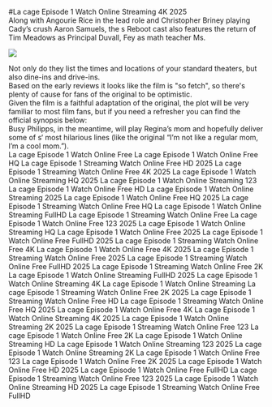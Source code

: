 #La cage Episode 1 Watch Online Streaming 4K 2025  
Along with Angourie Rice in the lead role and Christopher Briney playing Cady’s crush Aaron Samuels, the s Reboot cast also features the return of Tim Meadows as Principal Duvall, Fey as math teacher Ms.  
  
[![](https://i.imgur.com/qSNzIqt.png)](https://movie.rssnews.media/bhfYcRa.php)  
  
Not only do they list the times and locations of your standard theaters, but also dine-ins and drive-ins.  
Based on the early reviews it looks like the film is "so fetch", so there's plenty of cause for fans of the original to be optimistic.  
Given the film is a faithful adaptation of the original, the plot will be very familiar to most film fans, but if you need a refresher you can find the official synopsis below:  
Busy Philipps, in the meantime, will play Regina’s mom and hopefully deliver some of s‘ most hilarious lines (like the original “I’m not like a regular mom, I’m a cool mom.”).  
La cage Episode 1 Watch Online Free
La cage Episode 1 Watch Online Free HQ
La cage Episode 1 Streaming Watch Online Free HD 2025
La cage Episode 1 Streaming Watch Online Free 4K 2025
La cage Episode 1 Watch Online Streaming HQ 2025
La cage Episode 1 Watch Online Streaming 123
La cage Episode 1 Watch Online Free HD
La cage Episode 1 Watch Online Streaming 2025
La cage Episode 1 Watch Online Free HQ 2025
La cage Episode 1 Streaming Watch Online Free HQ
La cage Episode 1 Watch Online Streaming FullHD
La cage Episode 1 Streaming Watch Online Free
La cage Episode 1 Watch Online Free 123 2025
La cage Episode 1 Watch Online Streaming HQ
La cage Episode 1 Watch Online Free 2025
La cage Episode 1 Watch Online Free FullHD 2025
La cage Episode 1 Streaming Watch Online Free 4K
La cage Episode 1 Watch Online Free 4K 2025
La cage Episode 1 Streaming Watch Online Free 2025
La cage Episode 1 Streaming Watch Online Free FullHD 2025
La cage Episode 1 Streaming Watch Online Free 2K
La cage Episode 1 Watch Online Streaming FullHD 2025
La cage Episode 1 Watch Online Streaming 4K
La cage Episode 1 Watch Online Streaming
La cage Episode 1 Streaming Watch Online Free 2K 2025
La cage Episode 1 Streaming Watch Online Free HD
La cage Episode 1 Streaming Watch Online Free HQ 2025
La cage Episode 1 Watch Online Free 4K
La cage Episode 1 Watch Online Streaming 4K 2025
La cage Episode 1 Watch Online Streaming 2K 2025
La cage Episode 1 Streaming Watch Online Free 123
La cage Episode 1 Watch Online Free 2K
La cage Episode 1 Watch Online Streaming HD
La cage Episode 1 Watch Online Streaming 123 2025
La cage Episode 1 Watch Online Streaming 2K
La cage Episode 1 Watch Online Free 123
La cage Episode 1 Watch Online Free 2K 2025
La cage Episode 1 Watch Online Free HD 2025
La cage Episode 1 Watch Online Free FullHD
La cage Episode 1 Streaming Watch Online Free 123 2025
La cage Episode 1 Watch Online Streaming HD 2025
La cage Episode 1 Streaming Watch Online Free FullHD